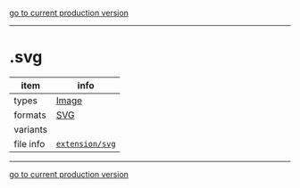 [go to current production version]({{preferredFormats}})

---



# .svg

item | info
--- | ---
types | [Image](../dataTypes/image.md)
formats | [SVG](../fileFormats/svg.md)
variants | 
file info | [`extension/svg`]({{fileinfo}}/svg)




---

[go to current production version]({{preferredFormats}})
